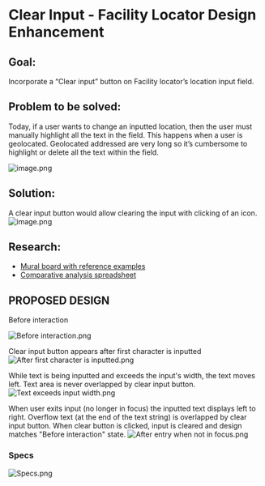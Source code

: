 # Clear Input - Facility Locator Design Enhancement

## Goal:
Incorporate a “Clear input” button on Facility locator’s location input field.

## **Problem to be solved:** 
Today, if a user wants to change an inputted location, then the user must manually highlight all the text in the field. This happens when a user is geolocated. Geolocated addressed are very long so it’s cumbersome to highlight or delete all the text within the field. 

![image.png](https://images.zenhubusercontent.com/5c4895778d88074ab2c6ad18/ffde7a06-1050-4765-b949-47e9a0162cd4)

## Solution:
A clear input button would allow clearing the input with clicking of an icon.
![image.png](https://images.zenhubusercontent.com/5c4895778d88074ab2c6ad18/0051b4cc-6141-4a4a-9011-799217b1ce50)

## Research:
- [Mural board with reference examples](https://github.com/department-of-veterans-affairs/va.gov-team/blob/master/products/facilities/facility-locator/design/clear-input-Mar-2020/Clear-Input.pdf) 
- [Comparative analysis spreadsheet](https://github.com/department-of-veterans-affairs/va.gov-team/blob/master/products/facilities/facility-locator/map-enhancements/map-comparative-analysis/map-comparative-analysis-spreadsheet.pdf)

## PROPOSED DESIGN

Before interaction

![Before interaction.png](https://images.zenhubusercontent.com/5c4895778d88074ab2c6ad18/3bae1af4-eac9-4ab2-bbc4-a1ba45d00128)

Clear input button appears after first character is inputted
![After first character is inputted.png](https://images.zenhubusercontent.com/5c4895778d88074ab2c6ad18/d9db78c1-c491-4dbb-8cb7-c85fe52fd15b)

While text is being inputted and exceeds the input's width, the text moves left. Text area is never overlapped by clear input button.
![Text exceeds input width.png](https://images.zenhubusercontent.com/5c4895778d88074ab2c6ad18/d097fc88-e786-49cd-bd67-e4a977e28c16)

When user exits input (no longer in focus) the inputted text displays left to right. Overflow text (at the end of the text string) is overlapped by clear input button. When clear button is clicked, input is cleared and design matches "Before interaction" state.
![After entry when not in focus.png](https://images.zenhubusercontent.com/5c4895778d88074ab2c6ad18/f9f02eca-3b1b-4a2a-b812-7fa1829b51c2)

### Specs
![Specs.png](https://images.zenhubusercontent.com/5c4895778d88074ab2c6ad18/06b6770e-573f-4da6-9a15-7f001123d73c)
